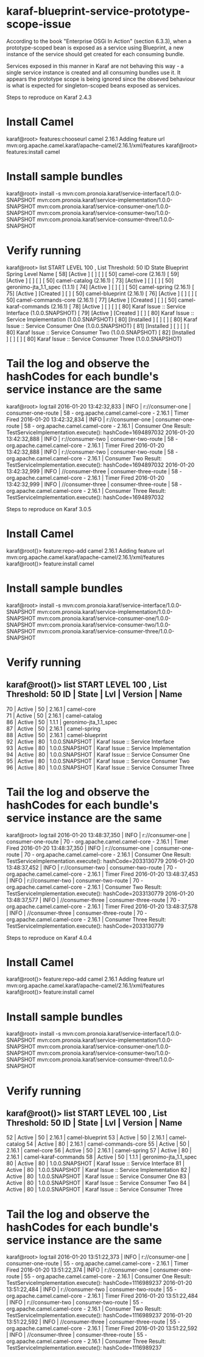 # karaf-blueprint-service-prototype-scope-issue

According to the book "Enterprise OSGi In Action" (section 6.3.3), when a prototype-scoped bean is exposed
as a service using Blueprint, a new instance of the service should get created for each consuming bundle.

Services exposed in this manner in Karaf are not behaving this way - a single service instance is created and
all consuming bundles use it.  It appears the prototype scope is being ignored since the obseved behaviour is 
what is expected for singleton-scoped beans exposed as services.

Steps to reproduce on Karaf 2.4.3
# Install Camel
karaf@root> features:chooseurl camel 2.16.1
Adding feature url mvn:org.apache.camel.karaf/apache-camel/2.16.1/xml/features
karaf@root> features:install camel

# Install sample bundles
karaf@root> install -s mvn:com.pronoia.karaf/service-interface/1.0.0-SNAPSHOT  mvn:com.pronoia.karaf/service-implementation/1.0.0-SNAPSHOT mvn:com.pronoia.karaf/service-consumer-one/1.0.0-SNAPSHOT mvn:com.pronoia.karaf/service-consumer-two/1.0.0-SNAPSHOT mvn:com.pronoia.karaf/service-consumer-three/1.0.0-SNAPSHOT

# Verify running
karaf@root> list
START LEVEL 100 , List Threshold: 50
   ID   State         Blueprint      Spring    Level  Name
[  58] [Active     ] [            ] [       ] [   50] camel-core (2.16.1)
[  59] [Active     ] [            ] [       ] [   50] camel-catalog (2.16.1)
[  73] [Active     ] [            ] [       ] [   50] geronimo-jta_1.1_spec (1.1.1)
[  74] [Active     ] [            ] [       ] [   50] camel-spring (2.16.1)
[  75] [Active     ] [Created     ] [       ] [   50] camel-blueprint (2.16.1)
[  76] [Active     ] [            ] [       ] [   50] camel-commands-core (2.16.1)
[  77] [Active     ] [Created     ] [       ] [   50] camel-karaf-commands (2.16.1)
[  78] [Active     ] [            ] [       ] [   80] Karaf Issue :: Service Interface (1.0.0.SNAPSHOT)
[  79] [Active     ] [Created     ] [       ] [   80] Karaf Issue :: Service Implementation (1.0.0.SNAPSHOT)
[  80] [Installed  ] [            ] [       ] [   80] Karaf Issue :: Service Consumer One (1.0.0.SNAPSHOT)
[  81] [Installed  ] [            ] [       ] [   80] Karaf Issue :: Service Consumer Two (1.0.0.SNAPSHOT)
[  82] [Installed  ] [            ] [       ] [   80] Karaf Issue :: Service Consumer Three (1.0.0.SNAPSHOT)


# Tail the log and observe the hashCodes for each bundle's service instance are the same
karaf@root> log:tail
2016-01-20 13:42:32,833 | INFO  | r://consumer-one | consumer-one-route               | 58 - org.apache.camel.camel-core - 2.16.1 | Timer Fired
2016-01-20 13:42:32,834 | INFO  | r://consumer-one | consumer-one-route               | 58 - org.apache.camel.camel-core - 2.16.1 | Consumer One Result: TestServiceImplementation.execute(): hashCode=1694897032
2016-01-20 13:42:32,888 | INFO  | r://consumer-two | consumer-two-route               | 58 - org.apache.camel.camel-core - 2.16.1 | Timer Fired
2016-01-20 13:42:32,888 | INFO  | r://consumer-two | consumer-two-route               | 58 - org.apache.camel.camel-core - 2.16.1 | Consumer Two Result: TestServiceImplementation.execute(): hashCode=1694897032
2016-01-20 13:42:32,999 | INFO  | //consumer-three | consumer-three-route             | 58 - org.apache.camel.camel-core - 2.16.1 | Timer Fired
2016-01-20 13:42:32,999 | INFO  | //consumer-three | consumer-three-route             | 58 - org.apache.camel.camel-core - 2.16.1 | Consumer Three Result: TestServiceImplementation.execute(): hashCode=1694897032


Steps to reproduce on Karaf 3.0.5
# Install Camel
karaf@root()> feature:repo-add camel 2.16.1
Adding feature url mvn:org.apache.camel.karaf/apache-camel/2.16.1/xml/features
karaf@root()> feature:install camel

# Install sample bundles
karaf@root> install -s mvn:com.pronoia.karaf/service-interface/1.0.0-SNAPSHOT  mvn:com.pronoia.karaf/service-implementation/1.0.0-SNAPSHOT mvn:com.pronoia.karaf/service-consumer-one/1.0.0-SNAPSHOT mvn:com.pronoia.karaf/service-consumer-two/1.0.0-SNAPSHOT mvn:com.pronoia.karaf/service-consumer-three/1.0.0-SNAPSHOT

# Verify running
karaf@root()> list
START LEVEL 100 , List Threshold: 50
ID | State  | Lvl | Version        | Name                                 
--------------------------------------------------------------------------
70 | Active |  50 | 2.16.1         | camel-core                           
71 | Active |  50 | 2.16.1         | camel-catalog                        
86 | Active |  50 | 1.1.1          | geronimo-jta_1.1_spec                
87 | Active |  50 | 2.16.1         | camel-spring                         
88 | Active |  50 | 2.16.1         | camel-blueprint                      
92 | Active |  80 | 1.0.0.SNAPSHOT | Karaf Issue :: Service Interface     
93 | Active |  80 | 1.0.0.SNAPSHOT | Karaf Issue :: Service Implementation
94 | Active |  80 | 1.0.0.SNAPSHOT | Karaf Issue :: Service Consumer One  
95 | Active |  80 | 1.0.0.SNAPSHOT | Karaf Issue :: Service Consumer Two  
96 | Active |  80 | 1.0.0.SNAPSHOT | Karaf Issue :: Service Consumer Three

# Tail the log and observe the hashCodes for each bundle's service instance are the same
karaf@root> log:tail
2016-01-20 13:48:37,350 | INFO  | r://consumer-one | consumer-one-route               | 70 - org.apache.camel.camel-core - 2.16.1 | Timer Fired
2016-01-20 13:48:37,350 | INFO  | r://consumer-one | consumer-one-route               | 70 - org.apache.camel.camel-core - 2.16.1 | Consumer One Result: TestServiceImplementation.execute(): hashCode=2033130779
2016-01-20 13:48:37,452 | INFO  | r://consumer-two | consumer-two-route               | 70 - org.apache.camel.camel-core - 2.16.1 | Timer Fired
2016-01-20 13:48:37,453 | INFO  | r://consumer-two | consumer-two-route               | 70 - org.apache.camel.camel-core - 2.16.1 | Consumer Two Result: TestServiceImplementation.execute(): hashCode=2033130779
2016-01-20 13:48:37,577 | INFO  | //consumer-three | consumer-three-route             | 70 - org.apache.camel.camel-core - 2.16.1 | Timer Fired
2016-01-20 13:48:37,578 | INFO  | //consumer-three | consumer-three-route             | 70 - org.apache.camel.camel-core - 2.16.1 | Consumer Three Result: TestServiceImplementation.execute(): hashCode=2033130779


Steps to reproduce on Karaf 4.0.4

# Install Camel
karaf@root()> feature:repo-add camel 2.16.1
Adding feature url mvn:org.apache.camel.karaf/apache-camel/2.16.1/xml/features
karaf@root()> feature:install camel

# Install sample bundles
karaf@root> install -s mvn:com.pronoia.karaf/service-interface/1.0.0-SNAPSHOT  mvn:com.pronoia.karaf/service-implementation/1.0.0-SNAPSHOT mvn:com.pronoia.karaf/service-consumer-one/1.0.0-SNAPSHOT mvn:com.pronoia.karaf/service-consumer-two/1.0.0-SNAPSHOT mvn:com.pronoia.karaf/service-consumer-three/1.0.0-SNAPSHOT

# Verify running
karaf@root()> list
START LEVEL 100 , List Threshold: 50
ID | State  | Lvl | Version        | Name
--------------------------------------------------------------------------
52 | Active |  50 | 2.16.1         | camel-blueprint
53 | Active |  50 | 2.16.1         | camel-catalog
54 | Active |  80 | 2.16.1         | camel-commands-core
55 | Active |  50 | 2.16.1         | camel-core
56 | Active |  50 | 2.16.1         | camel-spring
57 | Active |  80 | 2.16.1         | camel-karaf-commands
58 | Active |  50 | 1.1.1          | geronimo-jta_1.1_spec
80 | Active |  80 | 1.0.0.SNAPSHOT | Karaf Issue :: Service Interface
81 | Active |  80 | 1.0.0.SNAPSHOT | Karaf Issue :: Service Implementation
82 | Active |  80 | 1.0.0.SNAPSHOT | Karaf Issue :: Service Consumer One
83 | Active |  80 | 1.0.0.SNAPSHOT | Karaf Issue :: Service Consumer Two
84 | Active |  80 | 1.0.0.SNAPSHOT | Karaf Issue :: Service Consumer Three

# Tail the log and observe the hashCodes for each bundle's service instance are the same
karaf@root> log:tail
2016-01-20 13:51:22,373 | INFO  | r://consumer-one | consumer-one-route               | 55 - org.apache.camel.camel-core - 2.16.1 | Timer Fired
2016-01-20 13:51:22,374 | INFO  | r://consumer-one | consumer-one-route               | 55 - org.apache.camel.camel-core - 2.16.1 | Consumer One Result: TestServiceImplementation.execute(): hashCode=1116989237
2016-01-20 13:51:22,484 | INFO  | r://consumer-two | consumer-two-route               | 55 - org.apache.camel.camel-core - 2.16.1 | Timer Fired
2016-01-20 13:51:22,484 | INFO  | r://consumer-two | consumer-two-route               | 55 - org.apache.camel.camel-core - 2.16.1 | Consumer Two Result: TestServiceImplementation.execute(): hashCode=1116989237
2016-01-20 13:51:22,592 | INFO  | //consumer-three | consumer-three-route             | 55 - org.apache.camel.camel-core - 2.16.1 | Timer Fired
2016-01-20 13:51:22,592 | INFO  | //consumer-three | consumer-three-route             | 55 - org.apache.camel.camel-core - 2.16.1 | Consumer Three Result: TestServiceImplementation.execute(): hashCode=1116989237
